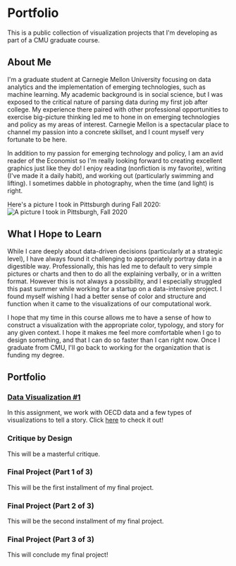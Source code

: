 # Portfolio
 This is a public collection of visualization projects that I'm developing as part of a CMU graduate course.
 
 
## About Me
I'm a graduate student at Carnegie Mellon University focusing on data analytics and the implementation of emerging technologies, such as machine learning. My academic background is in social science, but I was exposed to the critical nature of parsing data during my first job after college. My experience there paired with other professional opportunities to exercise big-picture thinking led me to hone in on emerging technologies and policy as my areas of interest. Carnegie Mellon is a spectacular place to channel my passion into a concrete skillset, and I count myself very fortunate to be here.

In addition to my passion for emerging technology and policy, I am an avid reader of the Economist so I'm really looking forward to creating excellent graphics just like they do! I enjoy reading (nonfiction is my favorite), writing (I've made it a daily habit), and working out (particularly swimming and lifting). I sometimes dabble in photography, when the time (and light) is right.

Here's a picture I took in Pittsburgh during Fall 2020:
![A picture I took in Pittsburgh, Fall 2020](IMG_1423.jpeg)
<!-- <img src="https://github.com/krmaffey/Portfolio/blob/main/IMG_1423.jpeg" width=500 align=center>
The above HTML method wouldn't load the picture for me.
Intro was added as part of setting up my online portfolio on Sep 7 -->


## What I Hope to Learn
While I care deeply about data-driven decisions (particularly at a strategic level), I have always found it challenging to appropriately portray data in a digestible way. Professionally, this has led me to default to very simple pictures or charts and then to do all the explaining verbally, or in a written format. However this is not always a possibility, and I especially struggled this past summer while working for a startup on a data-intensive project. I found myself wishing I had a better sense of color and structure and function when it came to the visualizations of our computational work.

I hope that my time in this course allows me to have a sense of how to construct a visualization with the appropriate color, typology, and story for any given context. I hope it makes me feel more comfortable when I go to design something, and that I can do so faster than I can right now. Once I graduate from CMU, I'll go back to working for the organization that is funding my degree.


## Portfolio

### [Data Visualization #1](/dataviz_govdebt.md)
In this assignment, we work with OECD data and a few types of visualizations to tell a story. Click [here](/dataviz_govdebt.md) to check it out!

### Critique by Design
This will be a masterful critique.

### Final Project (Part 1 of 3)
This will be the first installment of my final project.

### Final Project (Part 2 of 3)
This will be the second installment of my final project.

### Final Project (Part 3 of 3)
This will conclude my final project!

<!-- On Sep 7 I laid out the headers for assignments in this section. -->
